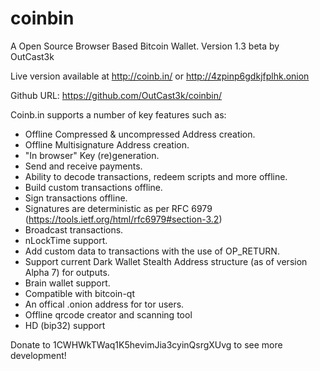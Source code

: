 coinbin
=======

A Open Source Browser Based Bitcoin Wallet. Version 1.3 beta by OutCast3k

Live version available at http://coinb.in/ or http://4zpinp6gdkjfplhk.onion

Github URL: https://github.com/OutCast3k/coinbin/

Coinb.in supports a number of key features such as: 

- Offline Compressed & uncompressed Address creation.
- Offline Multisignature Address creation.
- "In browser" Key (re)generation. 
- Send and receive payments.
- Ability to decode transactions, redeem scripts and more offline.
- Build custom transactions offline.
- Sign transactions offline.
- Signatures are deterministic as per RFC 6979 (https://tools.ietf.org/html/rfc6979#section-3.2)
- Broadcast transactions.
- nLockTime support.
- Add custom data to transactions with the use of OP_RETURN.
- Support current Dark Wallet Stealth Address structure (as of version Alpha 7) for outputs.
- Brain wallet support.
- Compatible with bitcoin-qt
- An offical .onion address for tor users.
- Offline qrcode creator and scanning tool
- HD (bip32) support

Donate to 1CWHWkTWaq1K5hevimJia3cyinQsrgXUvg to see more development!

